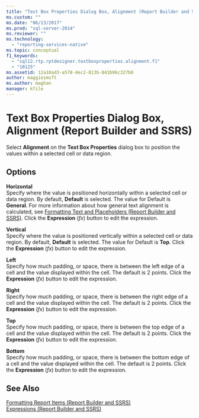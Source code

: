 ```yaml
---
title: "Text Box Properties Dialog Box, Alignment (Report Builder and SSRS) | Microsoft Docs"
ms.custom: ""
ms.date: "06/13/2017"
ms.prod: "sql-server-2014"
ms.reviewer: ""
ms.technology: 
  - "reporting-services-native"
ms.topic: conceptual
f1_keywords: 
  - "sql12.rtp.rptdesigner.textboxproperties.alignment.f1"
  - "10125"
ms.assetid: 12a18ad3-a578-4ec2-813b-841b96c327b0
author: maggiesmsft
ms.author: maghan
manager: kfile
---
```

# Text Box Properties Dialog Box, Alignment (Report Builder and SSRS)
  Select **Alignment** on the **Text Box Properties** dialog box to position the values within a selected cell or data region.  
  
## Options  
 **Horizontal**  
 Specify where the value is positioned horizontally within a selected cell or data region. By default, **Default** is selected. The value for Default is **General**. For more information about how general text alignment is calculated, see [Formatting Text and Placeholders &#40;Report Builder and SSRS&#41;](report-design/formatting-text-and-placeholders-report-builder-and-ssrs.md). Click the **Expression** (*fx*) button to edit the expression.  
  
 **Vertical**  
 Specify where the value is positioned vertically within a selected cell or data region. By default, **Default** is selected. The value for Default is **Top**. Click the **Expression** (*fx*) button to edit the expression.  
  
 **Left**  
 Specify how much padding, or space, there is between the left edge of a cell and the value displayed within the cell. The default is 2 points. Click the **Expression** (*fx*) button to edit the expression.  
  
 **Right**  
 Specify how much padding, or space, there is between the right edge of a cell and the value displayed within the cell. The default is 2 points. Click the **Expression** (*fx*) button to edit the expression.  
  
 **Top**  
 Specify how much padding, or space, there is between the top edge of a cell and the value displayed within the cell. The default is 2 points. Click the **Expression** (*fx*) button to edit the expression.  
  
 **Bottom**  
 Specify how much padding, or space, there is between the bottom edge of a cell and the value displayed within the cell. The default is 2 points. Click the **Expression** (*fx*) button to edit the expression.  
  
## See Also  
 [Formatting Report Items &#40;Report Builder and SSRS&#41;](report-design/formatting-report-items-report-builder-and-ssrs.md)   
 [Expressions &#40;Report Builder and SSRS&#41;](report-design/expressions-report-builder-and-ssrs.md)  
  
  

